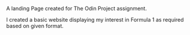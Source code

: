 A landing Page created for The Odin Project assignment.

I created a basic website displaying my interest in Formula 1 as required based on given format.